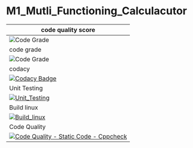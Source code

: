 # M1_Mutli_Functioning_Calculacutor
| code quality score |
| ----- |
| ![Code Grade](https://api.codiga.io/project/30065/score/svg) |
| code grade |
| ![Code Grade](https://api.codiga.io/project/29989/status/svg) |
| codacy |
| [![Codacy Badge](https://app.codacy.com/project/badge/Grade/8052a45d76dd4ce6a92223db5e6678d0)](https://www.codacy.com/gh/hussain266/M1_Mutli_Functioning_Calculator/dashboard?utm_source=github.com&amp;utm_medium=referral&amp;utm_content=hussain266/M1_Mutli_Functioning_Calculator&amp;utm_campaign=Badge_Grade) |
| Unit Testing |
| [![Unit_Testing](https://github.com/hussain266/M1_Mutli_Functioning_Calculator/actions/workflows/Unit_Testing.yml/badge.svg)](https://github.com/hussain266/M1_Mutli_Functioning_Calculator/actions/workflows/Unit_Testing.yml) |
| Build linux |
| [![Build_linux](https://github.com/hussain266/M1_Mutli_Functioning_Calculator/actions/workflows/Build_linux.yml/badge.svg)](https://github.com/hussain266/M1_Mutli_Functioning_Calculator/actions/workflows/Build_linux.yml) |
| Code Quality |
| [![Code Quality - Static Code - Cppcheck](https://github.com/hussain266/M1_Mutli_Functioning_Calculator/actions/workflows/cppcheck.yml/badge.svg)](https://github.com/hussain266/M1_Mutli_Functioning_Calculator/actions/workflows/cppcheck.yml) |

